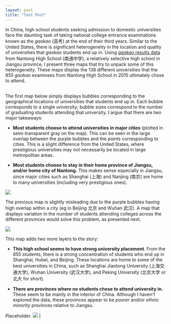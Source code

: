 ```yaml
---
layout: post
title: "Test Post"
---
```


In China, high school students seeking admission to domestic universities face the daunting
task of taking national college entrance examinations known as the *gaokao* (高考) at the end of their third years. Similar to the United States, there is significant heterogeneity in the location and quality of universities that *gaokao* students end up in. Using <a href="http://gklq.ntzx.cn/index.asp?jlh=4">*gaokao* results data</a> from Nantong High School (南通中学), a relatively selective high school in Jiangsu province, I present three maps that try to unpack some of this heterogeneity. These maps display the 138 different universities that the 855 *gaokao* examinees from Nantong High School in 2015 ultimately chose to attend. <br> <br>

The first map below simply displays bubbles corresponding to the geographical locations of universities that students end up in. Each bubble corresponds to a single university; bubble sizes correspond to the number of graduating students attending that university. I argue that there are two major takeaways:


* **Most students choose to attend universities in major cities** (plotted in semi-transparent gray on the map). This can be seen in the large overlap between the purple bubbles and the points corresponding to cities. This is a slight difference from the United States, where prestigious universities may not necessarily be located in large metropolitan areas.

* **Most students choose to stay in their home province of Jiangsu, and/or home city of Nantong.** This makes sense especially in Jiangsu, since major cities such as Shanghai (上海) and Nanjing (南京) are home to many universities (including very prestigious ones).

<img class="feature-img" src="{{ 'assets/nantong_plot_bubbles.png' | relative_url }}" />

The previous map is slightly misleading due to the purple bubbles having high overlap within a city (eg in Beijing 北京 and Wuhan 武汉). A map that displays variation in the number of students attending colleges across the different provinces would solve this problem, as presented next.

<img class="feature-img" src="{{ 'assets/nantong_plot_provinces.png' | relative_url }}" />

This map adds two more layers to the story:


* **This high school seems to have strong university placement**. From the 855 students, there is a strong concentration of students who end up in Shanghai, Hubei, and Beijing. These locations are home to some of the best universities in China, such as Shanghai Jiaotong University (上海交通大学), Wuhan University (武汉大学), and Peking University (北京大学 or 北大 for short).

* **There are provinces where no students chose to attend university in.** These seem to be mainly in the interior of China. Although I haven't explored the data, these provinces appear to be *poorer* and/or *ethnic minority* provinces relative to Jiangsu.

Placeholder.
<img class="feature-img" src="{{ 'assets/nantong_plot_dfc.png' | relative_url }}" />  |
